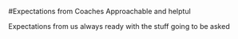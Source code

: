 #Expectations from Coaches
Approachable and helptul

Expectations from us
always ready with the stuff going to be asked